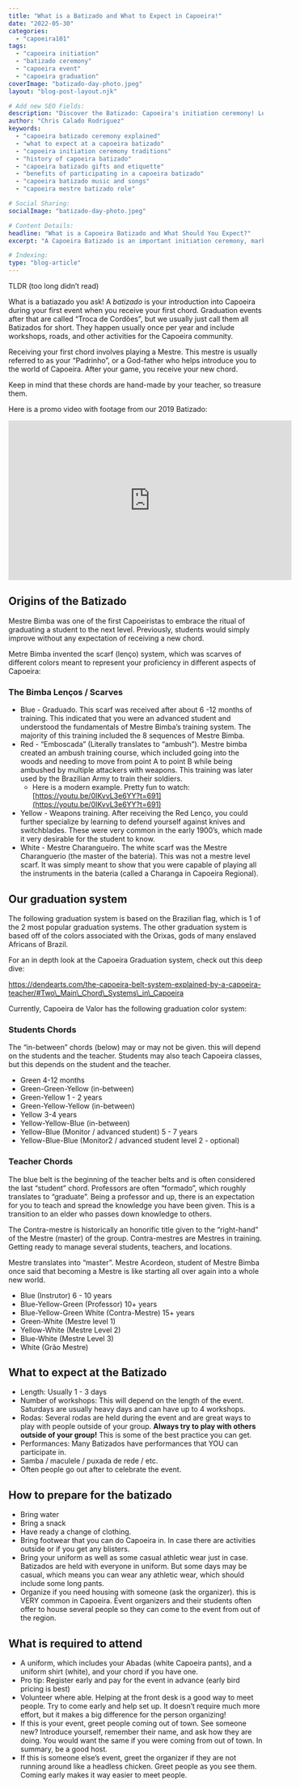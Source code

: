 ```yaml
---
title: "What is a Batizado and What to Expect in Capoeira!"
date: "2022-05-30"
categories:
  - "capoeira101"
tags:
  - "capoeira initiation"
  - "batizado ceremony"
  - "capoeira event"
  - "capoeira graduation"
coverImage: "batizado-day-photo.jpeg"
layout: "blog-post-layout.njk"

# Add new SEO Fields:
description: "Discover the Batizado: Capoeira's initiation ceremony! Learn what to expect, traditions, and its importance in a Capoeira journey."
author: "Chris Calado Rodriguez"
keywords:
  - "capoeira batizado ceremony explained"
  - "what to expect at a capoeira batizado"
  - "capoeira initiation ceremony traditions"
  - "history of capoeira batizado"
  - "capoeira batizado gifts and etiquette"
  - "benefits of participating in a capoeira batizado"
  - "capoeira batizado music and songs"
  - "capoeira mestre batizado role"

# Social Sharing:
socialImage: "batizado-day-photo.jpeg"

# Content Details:
headline: "What is a Capoeira Batizado and What Should You Expect?"
excerpt: "A Capoeira Batizado is an important initiation ceremony, marking a student's entry into the art with a new name and recognition of their progress."

# Indexing:
type: "blog-article"
---
```


TLDR (too long didn’t read)

What is a batiazado you ask! A _batizado_ is your introduction into Capoeira during your first event when you receive your first chord. Graduation events after that are called “Troca de Cordões”, but we usually just call them all Batizados for short. They happen usually once per year and include workshops, roads, and other activities for the Capoeira community.

Receiving your first chord involves playing a Mestre. This mestre is usually referred to as your “Padrinho”, or a God-father who helps introduce you to the world of Capoeira. After your game, you receive your new chord.

Keep in mind that these chords are hand-made by your teacher, so treasure them.

Here is a promo video with footage from our 2019 Batizado:

<iframe width="560" height="315" src="https://www.youtube.com/embed/NYShgulZUqg" title="YouTube video player" frameborder="0" allow="accelerometer; autoplay; clipboard-write; encrypted-media; gyroscope; picture-in-picture" allowfullscreen></iframe>

## Origins of the Batizado

Mestre Bimba was one of the first Capoeiristas to embrace the ritual of graduating a student to the next level. Previously, students would simply improve without any expectation of receiving a new chord.

Metre Bimba invented the scarf (lenço) system, which was scarves of different colors meant to represent your proficiency in different aspects of Capoeira:

### The Bimba Lenços / Scarves

- Blue - Graduado. This scarf was received after about 6 -12 months of training. This indicated that you were an advanced student and understood the fundamentals of Mestre Bimba’s training system. The majority of this training included the 8 sequences of Mestre Bimba.
- Red - “Emboscada” (Literally translates to “ambush”). Mestre bimba created an ambush training course, which included going into the woods and needing to move from point A to point B while being ambushed by multiple attackers with weapons. This training was later used by the Brazilian Army to train their soldiers.
    - Here is a modern example. Pretty fun to watch: [](https://youtu.be/0IKvvL3e6YY?t=691)[https://youtu.be/0IKvvL3e6YY?t=691](https://youtu.be/0IKvvL3e6YY?t=691)
- Yellow - Weapons training. After receiving the Red Lenço, you could further specialize by learning to defend yourself against knives and switchblades. These were very common in the early 1900’s, which made it very desirable for the student to know.
- White - Mestre Charangueiro. The white scarf was the Mestre Charanguerio (the master of the bateria). This was not a mestre level scarf. It was simply meant to show that you were capable of playing all the instruments in the bateria (called a Charanga in Capoeira Regional).

## Our graduation system

The following graduation system is based on the Brazilian flag, which is 1 of the 2 most popular graduation systems. The other graduation system is based off of the colors associated with the Orixas, gods of many enslaved Africans of Brazil.

For an in depth look at the Capoeira Graduation system, check out this deep dive:

https://dendearts.com/the-capoeira-belt-system-explained-by-a-capoeira-teacher/#Two\_Main\_Chord\_Systems\_in\_Capoeira

Currently, Capoeira de Valor has the following graduation color system:

### Students Chords

The “in-between” chords (below) may or may not be given. this will depend on the students and the teacher. Students may also teach Capoeira classes, but this depends on the student and the teacher.

- Green 4-12 months
- Green-Green-Yellow (in-between)
- Green-Yellow 1 - 2 years
- Green-Yellow-Yellow (in-between)
- Yellow 3-4 years
- Yellow-Yellow-Blue (in-between)
- Yellow-Blue (Monitor / advanced student) 5 - 7 years
- Yellow-Blue-Blue (Monitor2 / advanced student level 2 - optional)

### Teacher Chords

The blue belt is the beginning of the teacher belts and is often considered the last “student” chord. Professors are often “formado”, which roughly translates to “graduate”. Being a professor and up, there is an expectation for you to teach and spread the knowledge you have been given. This is a transition to an elder who passes down knowledge to others.

The Contra-mestre is historically an honorific title given to the “right-hand” of the Mestre (master) of the group. Contra-mestres are Mestres in training. Getting ready to manage several students, teachers, and locations.

Mestre translates into “master”. Mestre Acordeon, student of Mestre Bimba once said that becoming a Mestre is like starting all over again into a whole new world.

- Blue (Instrutor) 6 - 10 years
- Blue-Yellow-Green (Professor) 10+ years
- Blue-Yellow-Green White (Contra-Mestre) 15+ years
- Green-White (Mestre level 1)
- Yellow-White (Mestre Level 2)
- Blue-White (Mestre Level 3)
- White (Grão Mestre)

## What to expect at the Batizado

- Length: Usually 1 - 3 days
- Number of workshops: This will depend on the length of the event. Saturdays are usually heavy days and can have up to 4 workshops.
- Rodas: Several rodas are held during the event and are great ways to play with people outside of your group. **Always try to play with others outside of your group!** This is some of the best practice you can get.
- Performances: Many Batizados have performances that YOU can participate in.
- Samba / maculele / puxada de rede / etc.
- Often people go out after to celebrate the event.

## How to prepare for the batizado

- Bring water
- Bring a snack
- Have ready a change of clothing.
- Bring footwear that you can do Capoeira in. In case there are activities outside or if you get any blisters.
- Bring your uniform as well as some casual athletic wear just in case. Batizados are held with everyone in uniform. But some days may be casual, which means you can wear any athletic wear, which should include some long pants.
- Organize if you need housing with someone (ask the organizer). this is VERY common in Capoeira. Event organizers and their students often offer to house several people so they can come to the event from out of the region.

## What is required to attend

- A uniform, which includes your Abadas (white Capoeira pants), and a uniform shirt (white), and your chord if you have one.
- Pro tip: Register early and pay for the event in advance (early bird pricing is best)
- Volunteer where able. Helping at the front desk is a good way to meet people. Try to come early and help set up. It doesn’t require much more effort, but it makes a big difference for the person organizing!
- If this is your event, greet people coming out of town. See someone new? Introduce yourself, remember their name, and ask how they are doing. You would want the same if you were coming from out of town. In summary, be a good host.
- If this is someone else’s event, greet the organizer if they are not running around like a headless chicken. Greet people as you see them. Coming early makes it way easier to meet people.